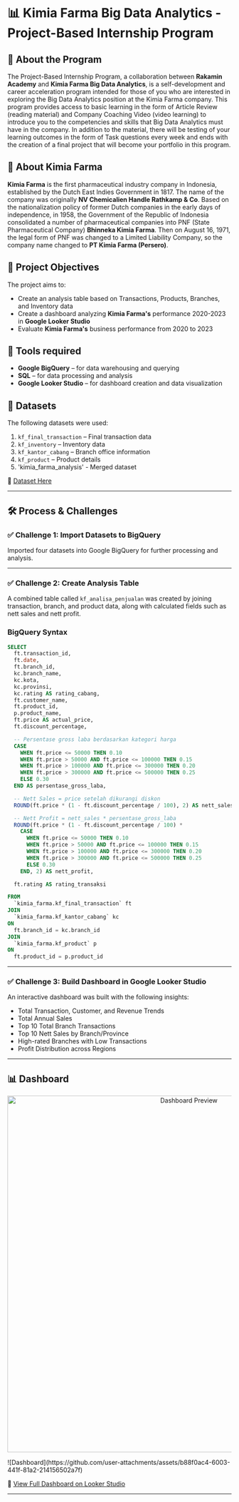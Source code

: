 # 📊 Kimia Farma Big Data Analytics - Project-Based Internship Program

## 📌 About the Program
The Project-Based Internship Program, a collaboration between **Rakamin Academy** and **Kimia Farma Big Data Analytics**, is a self-development and career acceleration program intended for those of you who are interested in exploring the Big Data Analytics position at the Kimia Farma company. This program provides access to basic learning in the form of Article Review (reading material) and Company Coaching Video (video learning) to introduce you to the competencies and skills that Big Data Analytics must have in the company. In addition to the material, there will be testing of your learning outcomes in the form of Task questions every week and ends with the creation of a final project that will become your portfolio in this program.

## 🏢 About Kimia Farma

**Kimia Farma** is the first pharmaceutical industry company in Indonesia, established by the Dutch East Indies Government in 1817. The name of the company was originally **NV Chemicalien Handle Rathkamp & Co**. Based on the nationalization policy of former Dutch companies in the early days of independence, in 1958, the Government of the Republic of Indonesia consolidated a number of pharmaceutical companies into PNF (State Pharmaceutical Company) **Bhinneka Kimia Farma**. Then on August 16, 1971, the legal form of PNF was changed to a Limited Liability Company, so the company name changed to **PT Kimia Farma (Persero)**.

## 🎯 Project Objectives

The project aims to:
- Create an analysis table based on Transactions, Products, Branches, and Inventory data
- Create a dashboard analyzing **Kimia Farma's** performance 2020-2023 in **Google Looker Studio**
- Evaluate **Kimia Farma's** business performance from 2020 to 2023

## 🧰 Tools required

- **Google BigQuery** – for data warehousing and querying
- **SQL** – for data processing and analysis
- **Google Looker Studio** – for dashboard creation and data visualization

## 📂 Datasets

The following datasets were used:
1. `kf_final_transaction` – Final transaction data
2. `kf_inventory` – Inventory data
3. `kf_kantor_cabang` – Branch office information
4. `kf_product` – Product details
5. 'kimia_farma_analysis' - Merged dataset
   
🔗 [Dataset Here](https://drive.google.com/drive/folders/1MhoRZymclQnXH36bqXZR5UvDGlAImKsD?usp=sharing)

---

## 🛠️ Process & Challenges

### ✅ Challenge 1: Import Datasets to BigQuery

Imported four datasets into Google BigQuery for further processing and analysis.

---

### ✅ Challenge 2: Create Analysis Table

A combined table called `kf_analisa_penjualan` was created by joining transaction, branch, and product data, along with calculated fields such as nett sales and nett profit.

### BigQuery Syntax

```sql
SELECT
  ft.transaction_id,
  ft.date,
  ft.branch_id,
  kc.branch_name,
  kc.kota,
  kc.provinsi,
  kc.rating AS rating_cabang,
  ft.customer_name,
  ft.product_id,
  p.product_name,
  ft.price AS actual_price,
  ft.discount_percentage,

  -- Persentase gross laba berdasarkan kategori harga
  CASE 
    WHEN ft.price <= 50000 THEN 0.10
    WHEN ft.price > 50000 AND ft.price <= 100000 THEN 0.15
    WHEN ft.price > 100000 AND ft.price <= 300000 THEN 0.20
    WHEN ft.price > 300000 AND ft.price <= 500000 THEN 0.25
    ELSE 0.30
  END AS persentase_gross_laba,

  -- Nett Sales = price setelah dikurangi diskon
  ROUND(ft.price * (1 - ft.discount_percentage / 100), 2) AS nett_sales,

  -- Nett Profit = nett_sales * persentase_gross_laba
  ROUND(ft.price * (1 - ft.discount_percentage / 100) *
    CASE 
      WHEN ft.price <= 50000 THEN 0.10
      WHEN ft.price > 50000 AND ft.price <= 100000 THEN 0.15
      WHEN ft.price > 100000 AND ft.price <= 300000 THEN 0.20
      WHEN ft.price > 300000 AND ft.price <= 500000 THEN 0.25
      ELSE 0.30
    END, 2) AS nett_profit,

  ft.rating AS rating_transaksi

FROM
  `kimia_farma.kf_final_transaction` ft
JOIN
  `kimia_farma.kf_kantor_cabang` kc
ON
  ft.branch_id = kc.branch_id
JOIN
  `kimia_farma.kf_product` p
ON
  ft.product_id = p.product_id
```

---

### ✅ Challenge 3: Build Dashboard in Google Looker Studio

An interactive dashboard was built with the following insights:
-  Total Transaction, Customer, and Revenue Trends
-  Total Annual Sales
-  Top 10 Total Branch Transactions
-  Top 10 Nett Sales by Branch/Province
-  High-rated Branches with Low Transactions
-  Profit Distribution across Regions

---
## 📊 Dashboard

<p align="center">
  <a href="https://lookerstudio.google.com/reporting/b1596abe-4de3-4a3e-8857-c3df16592574"target="_blank">
    <img src="https://github.com/user-attachments/assets/b88f0ac4-6003-441f-81a2-214156502a7f" alt="Dashboard Preview" width="800">
  </a>
</p>
![Dashboard](https://github.com/user-attachments/assets/b88f0ac4-6003-441f-81a2-214156502a7f)

🔗 [View Full Dashboard on Looker Studio](https://lookerstudio.google.com/reporting/b1596abe-4de3-4a3e-8857-c3df16592574)

---
